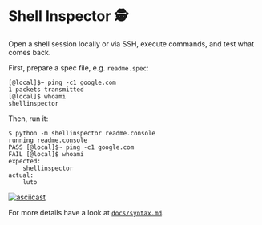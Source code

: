 # Shell Inspector 🕵️‍️

Open a shell session locally or via SSH, execute commands, and test what comes
back.

First, prepare a spec file, e.g. `readme.spec`:

```
[@local]$~ ping -c1 google.com
1 packets transmitted
[@local]$ whoami
shellinspector
```

Then, run it:

```
$ python -m shellinspector readme.console
running readme.console
PASS [@local]$~ ping -c1 google.com
FAIL [@local]$ whoami
expected: 
    shellinspector
actual: 
    luto
```

[![asciicast](https://asciinema.org/a/m2ovzpbCvOJFfudUEDhvrD09R.svg)](https://asciinema.org/a/m2ovzpbCvOJFfudUEDhvrD09R)

For more details have a look at [`docs/syntax.md`](docs/syntax.md).
